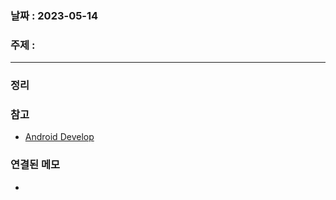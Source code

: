 ### 날짜 : 2023-05-14
### 주제 :
----
### 정리


### 참고
- [Android Develop](https://developer.android.com/guide/topics/large-screens/activity-embedding?hl=ko)

### 연결된 메모
- 